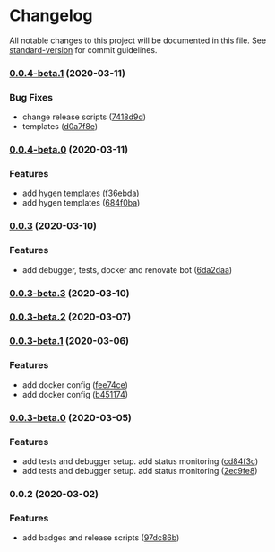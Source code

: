 # Changelog

All notable changes to this project will be documented in this file. See [standard-version](https://github.com/conventional-changelog/standard-version) for commit guidelines.

### [0.0.4-beta.1](https://github.com/whereiswolf/texas/compare/v0.0.4-beta.0...v0.0.4-beta.1) (2020-03-11)


### Bug Fixes

* change release scripts ([7418d9d](https://github.com/whereiswolf/texas/commit/7418d9d9e073363cf3a9d66a2f3e6d9fd3a6a889))
* templates ([d0a7f8e](https://github.com/whereiswolf/texas/commit/d0a7f8e29f378bbc143c2c262a084ea5c83661a3))

### [0.0.4-beta.0](https://github.com/whereiswolf/texas/compare/v0.0.3...v0.0.4-beta.0) (2020-03-11)


### Features

* add hygen templates ([f36ebda](https://github.com/whereiswolf/texas/commit/f36ebdab137c0e9092b018dde779c0f5a78f040d))
* add hygen templates ([684f0ba](https://github.com/whereiswolf/texas/commit/684f0baa7b19ddf183ebcea015562f4b48cb6e82))

### [0.0.3](https://github.com/whereiswolf/texas/compare/v0.0.3-beta.3...v0.0.3) (2020-03-10)


### Features

* add debugger, tests, docker and renovate bot ([6da2daa](https://github.com/whereiswolf/texas/commit/6da2daac3693a08cbbf10647c809c10a53931880))

### [0.0.3-beta.3](https://github.com/whereiswolf/texas/compare/v0.0.3-beta.2...v0.0.3-beta.3) (2020-03-10)

### [0.0.3-beta.2](https://github.com/whereiswolf/texas/compare/v0.0.3-beta.1...v0.0.3-beta.2) (2020-03-07)

### [0.0.3-beta.1](https://github.com/whereiswolf/express-ts/compare/v0.0.3-beta.0...v0.0.3-beta.1) (2020-03-06)


### Features

* add docker config ([fee74ce](https://github.com/whereiswolf/express-ts/commit/fee74ce617d8be1321fdaf47f266f1e495ceb168))
* add docker config ([b451174](https://github.com/whereiswolf/express-ts/commit/b4511744bb05c76036763b72f1d1cc3890b11b6a))

### [0.0.3-beta.0](https://github.com/whereiswolf/express-ts/compare/v0.0.2...v0.0.3-beta.0) (2020-03-05)


### Features

* add tests and debugger setup. add status monitoring ([cd84f3c](https://github.com/whereiswolf/express-ts/commit/cd84f3c1f73318066c7766947398b5a8d1229be1))
* add tests and debugger setup. add status monitoring ([2ec9fe8](https://github.com/whereiswolf/express-ts/commit/2ec9fe83d9b3ba02d097431006580fe72ac382a6))

### 0.0.2 (2020-03-02)


### Features

* add badges and release scripts ([97dc86b](https://github.com/whereiswolf/express-ts/commit/97dc86b7d1e124cb5c638ce88a253e9e24904692))
